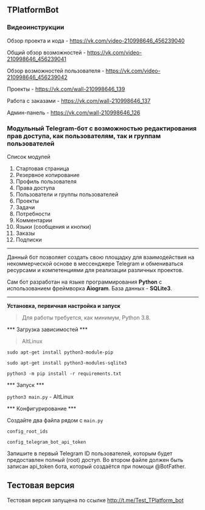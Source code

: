 ## TPlatformBot

### Видеоинструкции

Обзор проекта и кода - https://vk.com/video-210998646_456239040

Общий обзор возможностей - https://vk.com/video-210998646_456239041

Обзор возможностей пользователя - https://vk.com/video-210998646_456239042

Проекты - https://vk.com/wall-210998646_139

Работа с заказами - https://vk.com/wall-210998646_137

Админ-панель - https://vk.com/wall-210998646_126

### Модульный Telegram-бот с возможностью редактирования прав доступа, как пользователям, так и группам пользователей

Список модулей

1. Стартовая страница
2. Резервное копирование
3. Профиль пользователя
4. Права доступа
5. Пользователи и группы пользователей
4. Проекты
5. Задачи
6. Потребности
7. Комментарии
8. Языки (сообщения и кнопки)
9. Заказы
10. Подписки

---------

Данный бот позволяет создать свою площадку для взаимодействия на некоммерческой основе в мессенджере Telegram и обмениваться ресурсами и компетенциями для реализации различных проектов.

Сам бот разработан на языке программирования **Python** с использованием фреймворка **Aiogram**. База данных - **SQLite3**.

------

**Установка, первичная настройка и запуск**

>Для работы требуется, как минимум, Python 3.8.

*** Загрузка зависимостей ***

> AltLinux

`sudo apt-get install python3-module-pip`

`sudo apt-get install python3-modules-sqlite3`

`python3 -m pip install -r requirements.txt` 

*** Запуск ***

`python3 main.py` - AltLinux

*** Конфигурирование ***

Создайте два файла рядом с `main.py`

`config_root_ids`

`config_telegram_bot_api_token`

Запишите в первый Telegram ID пользователей, которым будет предоставлен полный (root) доступ.
Во втором файле должен быть записан api_token бота, который создаётся при помощи @BotFather.

## Тестовая версия

Тестовая версия запущена по ссылке
http://t.me/Test_TPlatform_bot